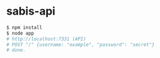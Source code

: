 # sabis-api

```sh
$ npm install
$ node app
# http://localhost:7331 (API)
# POST "/" {username: "example", "password": "secret"}
# done.
```

